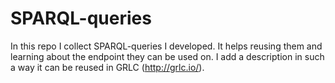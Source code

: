 # SPARQL-queries

In this repo I collect SPARQL-queries I developed. It helps reusing them and learning about the endpoint they can be used on. I add a description in such a way it can be reused in GRLC (http://grlc.io/).
